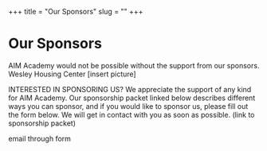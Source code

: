 +++
title = "Our Sponsors"
slug = ""
+++

# Our Sponsors
AIM Academy would not be possible without the support from our sponsors.
Wesley Housing Center
[insert picture]

INTERESTED IN SPONSORING US?
We appreciate the support of any kind for AIM Academy. Our sponsorship packet linked below describes different ways you can sponsor, and if you would like to sponsor us, please fill out the form below. We will get in contact with you as soon as possible. 
(link to sponsorship packet)

email through form 